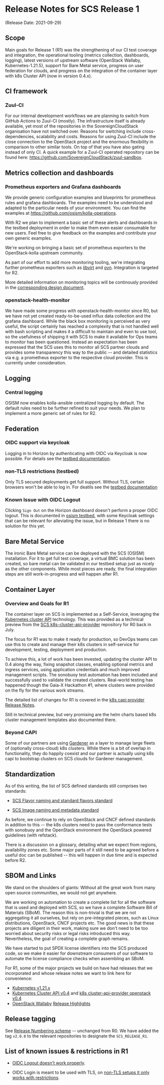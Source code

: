 # Release Notes for SCS Release 1
(Release Date: 2021-09-29)

## Scope

Main goals for Release 1 (R1) was the strengthening of our CI test coverage and
integration, the operational tooling (metrics collection, dashboards, logging),
latest versions of upstream software (OpenStack Wallaby, Kubernetes-1.21.5),
support for Bare Metal service, progress on user federation for clouds, and
progress on the integration of the container layer with k8s Cluster API (now in
version 0.4.x).


## CI framework

### Zuul-CI

For our internal development workflows we are planning to switch from GitHub
Actions to Zuul-CI (mostly). The infrastructure itself is already available,
yet most of the repositories in the SovereignCloudStack organisation have not
switched over. Reasons for switching include cross-dependencies, scalability
and costs. Reasons for using Zuul-CI include the close connection to the
OpenStack project and the enormous flexibility in comparison to other similar
tools. On top of that you have also gating instead of only CI. A quick example
for a Zuul-CI operated repository can be found here:
https://github.com/SovereignCloudStack/zuul-sandbox.

## Metrics collection and dashboards

### Prometheus exporters and Grafana dashboards

We provide generic configuration examples and blueprints for prometheus rules
and grafana dashboards. The examples need to be understood and adapted to the
particular needs of your environment. You can find the examples at
<https://github.com/osism/kolla-operations>.

With R2 we plan to implement a basic set of these alerts and dashboards in the
testbed deployment in order to make them even easier consumable for new users.
Feel free to give feedback on the examples and contribute your own generic
examples.

We're working on bringing a basic set of prometheus exporters to the
OpenStack-kolla upstream community.

As part of our effort to add more monitoring tooling, we're integrating further
prometheus exporters such as
[libvirt](https://review.opendev.org/c/openstack/kolla-ansible/+/643568) and
[ovn](https://review.opendev.org/c/openstack/kolla/+/762986). Integration is
targeted for R2.

More detailed information on monitoring topics will be continously provided in
the [corresponding design document](https://github.com/SovereignCloudStack/standards/blob/main/Design-Docs/monitoring.md).

### openstack-health-monitor

We have made some progress with openstack-health-monitor since R0, but we have
not yet created ready-to-be-used influx data collection and the grafana
dashboard.  While the black box monitoring is perceived as very useful, the
script certainly has reached a complexity that is not handled well with bash
scripting and makes it a difficult to maintain and even to use tool, so the
usefulness of shipping it with SCS to make it available for Ops teams to
monitor has been questioned. Instead an expectation has been expressed that the
SCS uses this to monitor all SCS partner clouds and provides some transparency
this way to the public -- and detailed statistics via e.g. a prometheus
exporter to the respective cloud provider. This is currently under consideration.

## Logging

### Central logging

OSISM now enables kolla-ansible centralized logging by default. The default
rules need to be further refined to suit your needs. We plan to implement a
more generic set of rules for R2.

## Federation

### OIDC support via keycloak

Logging in to Horizon by authenticating with OIDC via Keycloak is now possible.
For details see the [testbed documentation](
https://github.com/osism/testbed/blob/8430afdd36307acc1bf5ebd930ecbd3dd4b1dd22/docs/source/usage.rst#authentication-with-openid-connect).

### non-TLS restrictions (testbed)

Only TLS secured deployments get full support.
Without TLS, certain browsers won't be able to log in.
For deatils see the [testbed documentation](
https://github.com/osism/testbed/blob/8430afdd36307acc1bf5ebd930ecbd3dd4b1dd22/docs/source/usage.rst#ssl-tls-connection-to-keycloak-openid-connect-provider)

### Known Issue with OIDC Logout

Clicking `Sign Out` on the Horizon dashboard doesn't perform
a proper OIDC logout. This is documented in [osism testbed](
https://github.com/osism/testbed/blob/8430afdd36307acc1bf5ebd930ecbd3dd4b1dd22/docs/source/usage.rst#openstack-web-dashboard-horizon-logout),
with some Keycloak settings that can be relevant for alleviating the issue,
but in Release 1 there is no solution for this yet.


## Bare Metal Service

The ironic Bare Metal service can be deployed with the SCS (OSISM)
installation. For it to get full test coverage, a virtual BMC
solution has been created, so bare metal can be validated in our testbed
setup just as nicely as the other components. While most pieces
are ready, the final integration steps are still work-in-progress
and will happen after R1.

## Container Layer 

### Overview and Goals for R1

The container layer on SCS is implemented as a Self-Service,
leveraging the [Kubernetes cluster API](https://cluster-api.sigs.k8s.io/)
technology. This was provided as a technical preview from the
[SCS k8s-cluster-api-provider](https://github.com/SovereignCloudStack/k8s-cluster-api-provider)
repository for R0 back in July.

The focus for R1 was to make it ready for production, so DevOps teams can
use this to create and manage their k8s clusters in self-service for
development, testing, deployment and production.

To achieve this, a lot of work has been invested, updating the
cluster API to 0.4 along the way, fixing snapshot classes, enabling
optional metrics and ingress services, using application credentials
and much improved management scripts. The sonobuoy test automation has
been included and successfully used to validate the created clusters.
Real-world testing has happened though the Gaia-X Hackathon #1, where
clusters were provided on the fly for the various work streams.

The detailed list of changes for R1 is covered in the
[k8s capi provider Release Notes](https://github.com/SovereignCloudStack/k8s-cluster-api-provider/blob/master/Release-Notes-R1.md).

Still in technical preview, but very promising are the helm charts
based k8s cluster management templates also documented there.

### Beyond CAPI

Some of our partners are using [Gardener](https://gardener.cloud) as a layer to manage
large fleets of (optionally cross-cloud) k8s clusters. While there is a bit of
overlap in functionality, they do happily coexist and our partner is actually
using k8s capi to bootstrap clusters on SCS clouds for Gardener management.

## Standardization

As of this writing, the list of SCS defined standards still comprises
two standards:

* [SCS Flavor naming and standard flavors standard](https://github.com/SovereignCloudStack/standards/blob/main/Design-Docs/flavor-naming.md)

* [SCS Image naming and metadata standard](https://github.com/SovereignCloudStack/standards/blob/main/Design-Docs/Image-Properties-Spec.md)

As before, we continue to rely on OpenStack and CNCF defined standards
in addition to this -- the k8s clusters need to pass the conformance
tests with sonobuoy and the OpenStack environment the OpenStack powered
guidelines (with refstack).

There is a discussion on a glossary, detailing what we expect from regions,
availability zones etc. Some major parts of it still need to be agreed
before a useful doc can be published -- this will happen in due time and
is expected before R2.

## SBOM and Links

We stand on the shoulders of giants:
Without all the great work from many open source communities, we would
not get anywhere.

We are working on automation to create a complete list for all the software
that is used and deployed with SCS, so we have a complete Software Bill
of Materials (SBoM). The reason this is non-trivial is that we are not
aggregating it all ourselves, but rely on pre-integrated pieces, such
as Linux distributions, OpenStack, CNCF projects etc. The good news is
that these projects are diligent in their work, making sure we don't need
to be too worried about security risks or legal risks introduced this way.
Nevertheless, the goal of creating a complete graph remains.

We have started to put SPDX license identifiers into the SCS produced
code, so we make it easier for downstream consumers of our software to
automate the license compliance checks when assembling an SBoM.

For R1, some of the major projects we build on have had releases that we
incorporated and whose release notes we want to link here for convenience:

* [Kubernetes v1.21.x](https://github.com/kubernetes/kubernetes/releases)
* [Kubernetes Cluster API v0.4](https://github.com/kubernetes-sigs/cluster-api/releases)
  and [k8s cluster-api-provider openstack v0.4](https://github.com/kubernetes-sigs/cluster-api-provider-openstack/releases)
* [OpenStack Wallaby](https://releases.openstack.org/wallaby/) [Release Highlights](https://releases.openstack.org/wallaby/highlights.html)

## Release tagging

See [Release Numbering scheme](https://github.com/SovereignCloudStack/standards/blob/main/Design-Docs/Release-Numbering-Scheme.md) -- unchanged from R0.
We have added the tag `v2.0.0` to the relevant repositories to designate the `SCS_RELEASE_R1`.

## List of known issues & restrictions in R1

* [OIDC Logout doesn't work properly](#Known-Issue-with-OIDC-Logout).

* OIDC Login is meant to be used with TLS, on
[non-TLS setups it only works with restrictions](#non-TLS-restrictions-testbed).


